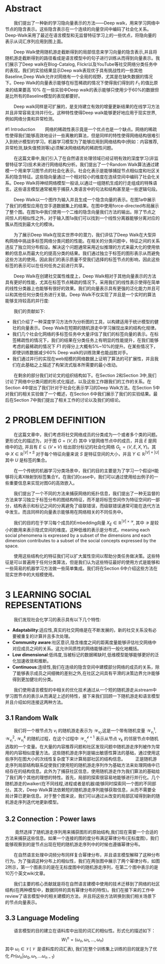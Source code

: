 # Abstract
&emsp;&emsp;我们提出了一种新的学习隐向量表示的方法——Deep walk，用来学习网络中节点的隐含表示。这些隐含表示在一个连续的向量空间中编码了社会化关系。Deep-Walk采用了最近在语言模型和无监督特征学习上的一些优点，将隐向量的表示从词汇序列应用到图上面。

&emsp;&emsp;Deep Walk使用随机游走截断得到的局部信息来学习向量的隐含表示,并且将随机游走截断得到的路径看成是语言模型中的句子进行训练从而得到向量表示。我们展示了Deep walk在Blog-Catalog, Flickr以及YouTube等社交网络分类任务中的表现。我们的实验结果显示Deep walk表现优于具有挑战性的一些其他Baseline,Deep Walk允许对网络有一个全局的视野，尤其是在缺失数据的情况下。Deep Walk的向量表示能够在标签稀疏的情况下使得我们得到的 $F_1$ 的值比原来的结果要高 $10\%$  在一些实验中Deep walk的表示能够只使用少于60%的数据但是比所有的Baseline模型的表现都要好。

&emsp;&emsp;Deep walk同样是可扩展的，是支持建立有效的增量更新结果的在线学习方法并且非常容易支持并行化。这种特性使得Deep walk能够更好地应用于现实世界,例如网络分类和异常检测。

#1 Introduction
&emsp;&emsp;网络的稀疏性表示竟是一个优点也是一个缺点。网络的稀疏性使得我们能够高效地设计一些离散的算法，但是同样的特性使得网络结构很难引入到统计模型的学习。机器学习模型为了能够应用到网络结构中(例如：内容推荐,异常检测,缺失值预测等)必须解决网络结构的稀疏性问题。

&emsp;&emsp;在这篇文章中,我们引入了在自然语言处理领域已经证明有效的深度学习(非监督特征学习)技术来进行网络结构分析。我们提出了一个Random Walk算法通过建模一个用来学习图节点的社会化表示。社会化表示是能够捕捉节点相似度和社区关系的隐含特征。这些隐向量通过一个相对较小的维度在连续空间中编码了社会化关系。Deep Walk将神经网络模型一般话,以通过一组随机生成的行走组成的特殊语言。这些语言模型通常被用于捕获人类语言中的句法和结构甚至是一些逻辑句段。

&emsp;&emsp;Deep Walk以一个图作为输入并且生成一个隐含向量的表示。在图1a中展示了我们的模型应用在空手道数据集上的结果。在图中使用force-directed布局展示了整个图。在图1b中我们使用一个二维的隐含向量我们方法的输出。除了节点之间惊人的相似性之外，对于输入图1a我们可以找到一个线性分离器能够分离对应的簇从而找到最大化的模块。

&emsp;&emsp;为了展示Deep Walk在现实世界中的潜力，我们评估了Deep Walk在大型异构网络中挑战多标签网络分类问题的性能。在相关的分类问题中，特征之间的关系违反了独立同分布假设。解决这个问题通常采用近似推理的方式来最大化的使用依赖的信息从而最大化的提高分类的结果。我们通过独立于标签的图形表示从而避免这些方法的使用。因此我们的表示质量不受我们选择的标签节点的影响，因此这些标签的表示可以在任何任务之前进行共享。

&emsp;&emsp;Deep Walk在创建社交属性维度上，Deep Walk相对于其他向量表示的方法具有更好的性能，尤其在标签节点稀疏的情况下。采用我们的线性表示使得在简单的线性分类器上也能够有很好的效果。我们的向量表示具有更强的泛化能力并且可以和其他任何分类任务进行关联。Deep Walk不仅实现了并且是一个实时的算法能够支持较高的并行度:

&emsp;&emsp;我们的贡献如下:

* 我们介绍了一种深度学习方法作为分析图的工具，以构建适用于统计模型的健壮的向量表示。Deep Walk在短期的随机游走中学习展现出来的结构化规律。
* 我们几个社会化网络的多标签任务中大量评估了我们的标签向量的表示。在标签稀疏性的情况下，我们的结果在分类任务上有明显的性能提升，在我们能够考虑的最稀疏的情况下 $F1$ 的得分上大概有5%~10%的提升。在某些情况下，即使训练数据减少60% Deep walk的训练效果也能战胜对手。
* 我们通过并行的实现在web规模的网络数据上证明了算法的可扩展性，并且我们在此基础之上描述了构架流式版本所需要的最小改动。

&emsp;&emsp;在剩余的部分我们对论文的组织结构如下。在Section 2和Section 3中,我们讨论了网络中分类问题的形式化描述，以及这些工作跟我们的工作的关系。在Section 4中提出了我们针对于社会化表示学习的Deep Walk方法。在Section 5中对我们的相关实验做了一个概述，在Section 6中我们展示了我们的实验结果。最后在Section 7中我们提出了相关工作的讨论以及我们的结论。

# 2 PROBLEM DEFINITION
&emsp;&emsp;在这篇文章中，我们考虑将社交网络成员的分类成为一个或者多个类的问题。更形式化的描述为，对于图 $G = (V,E)$ 其中 $V$是网络节点中的成员，并且 $E$ 是网络中的边, 并且有 $E \subseteq (V \times V)$ 给出部分标记的社会化网络 $G_L=(V,E,X,Y)$。其中 $X \in \mathbb{R}^{|V| \times S}$ 对于每个特征向量来说 $S$ 是特征空间的大小，并且 $Y \in \mathbb{R}^{|V| \times |U|}$ 其中 $U$ 是标签的集合。

&emsp;&emsp;在一个传统的机器学习分类场景中，我们的目的主要是为了学习一个假设H能够将元素X映射到标签集合Y。在我们的case中，我们可以通过使用给出例子的一些重要信息来实现对图G的高效嵌入。

&emsp;&emsp;我们提出了一个不同的方法来捕获网络的拓扑信息，我们提出了一种无监督的方法来学习独立于标签分布的图结构特征，而不是将标签空间作为特征空间的一部分，结构表示和标记之间的分离避免了级联错误，而级联错误通常可能在迭代方法中发生。而且同样的向量表示能够用在网络相关的不同任务中。

&emsp;&emsp;我们的目的在于学习每个成员的Embedding向量 $X_E \in \mathbb{R}^{|V| \times \mathcal{Y}}$, 其中 $\mathcal{Y}$ 是较小的数用来表示隐式空间的维度。这种低维的表示是分布式，meaning  each social phenomena is expressed by a subset of the dimensions and each dimension contributes to a subset of the social concepts expressed by the space.

&emsp;&emsp;使用这些结构化的特征我们可以扩大属性空间以帮助分类任务做决策。这些特征是可以普遍用于任何分类算法，但是我们认为这些特征最好的使用方式是能够和一些简易的机器学习方法做一些简单集成。我们将在Section 6中介绍这些方法在现实世界中的大规模使用。

# 3 LEARNING SOCIAL REPESENTATIONS
&emsp;&emsp;我们发现社会化学习的表示具有以下几个特性:

* <Strong>Adaptability</Strong>:适应性,真实的社交网络是在不断发展的，新的社交关系没有必要被重复的计算并且多次处理。
* <Strong>Community aware</Strong>:社区意识,隐含维度之间的距离度量能够评估社交网络中对应成员之间的关系。这允许同质性的网络能够进行一般化地概括。
* <Strong>Low dimensional</Strong>:低纬度,当被标记的数据稀缺时,低维模型能够能够更好的泛化加速收敛和推断。
* <Strong>Continuous</Strong>:连续性,我们在连续的隐含空间中建模部分网络的成员的关系，除了能够表示成员之间细微的差别之外,在社区之间具有平滑的决策边界允许能够得到更加健壮的分类。

&emsp;&emsp;我们使用语言模型的中相关的优化技术通过从一个短的随机游走从stream中学习图节点的表示从而满足上述的特性，接下来我们回顾一下随机游走和语言模型并且介绍如何连接这两种方法。
## 3.1 Random Walk
&emsp;&emsp;我们将一个根节点为 $v_i$ 的随机游走表示为 $\mathcal{W}_{v_i}$,这是一个带有随机变量 $\mathcal{W}_{v_i}^{1},\mathcal{W}_{v_i}^{2},\mathcal{W}_{v_i}^{k}$ 的随机过程，在这个过程中 $\mathcal{W_{v_i}^{k+1}}$ 表示从节点 $v_k$ 的邻居节点中随机选取的一个变量。在大量的内容推荐问题和社区发现问题中随机游走序列被作为常用的内容相似度量方法。这些随机游走序列是输出敏感性算法的基础，通过使用这些序列在图大小的次线性复杂度下来计算局部社区的结构信息。
&emsp;&emsp;正是随机游走序列局部结构联系促使我们使用短的随机游走序列作为基础方法来处理网络中已经存在的结构信息。此外为了捕获社区信息，使用随机游走作为我们算法的基础给了我们两个其他的理想的特性。首先，局部的探索很容易地能够进行并行化。几个随机游走的walker(在不同线程,进程或者是机器)能够同时探索同一个图的不同部分。其次，Deep Walk算法依赖短的随机游走序列能够获取信息，从而不需要全局计算已更新信息。对于整个图来说，我们可以通过从改变的局部区域得到新的随机游走序列迭代地更新模型。

## 3.2 Connection：Power laws
&emsp;&emsp; 竟然选择了随机游走序列用来捕获图形的原始结构,我们现在需要一个合适的方法来捕获这些信息。如果一个连接的图的度分布满足幂律分布(无标度图)，我们能够观察到的是节点出现在短的随机游走序列中的时候也遵循幂律分布。

&emsp;&emsp;在自然语言处理中词频分布同样复合幂律分布，并且语言模型解释了这种分布行为。为了强调这种分布上的相似性，我们在两张图中展示了两个幂律分布，如图2所示，第一个图表示的是在无标度图中的随机游走序列，在第二个图中表示的是10万个英文wiki文章。

&emsp;&emsp;我们主要的核心贡献就是将在自然语言建模中使用的技术迁移到了网络的社区结构(在两种模型中，数据同样的具有幂律分布的特性)。我们在接下来的工作中review了语言模型中的相关建模的方法，并且将这些方法转换到我们相关场景下的节点向量表示。

## 3.3 Language Modeling
&emsp;&emsp;语言模型的目的建立在语料库中出现的词汇的相似性。形式化的描述如下：
$$W_1^n = (\omega_o, \omega_1,..., \omega_n)$$
其中 $\omega_i \in \mathcal{V}$( $\mathcal{V}$ 是语料库的词汇表), 我们在整个训练集上训练的目的就是为了优化 $Pr( \omega_n | \omega_0, \omega_1,...\omega_{n-1})$
